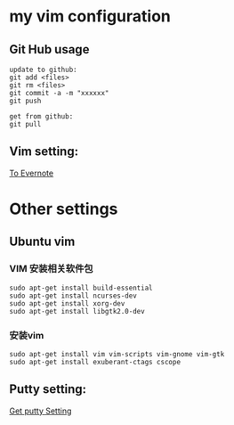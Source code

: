 my vim configuration
===================================

Git Hub usage
----------------------------------
    update to github:
    git add <files>
    git rm <files>
    git commit -a -m "xxxxxx"
    git push

    get from github:
    git pull

Vim setting:
----------------------------------
[To Evernote](http://www.evernote.com/shard/s73/sh/b4ee9bb5-34d5-41f2-aad1-cce4a463a01a/649b0610a8598938eac60b1607b2d456)<br />


Other settings
===================================
Ubuntu vim
---------------------------------
### VIM 安装相关软件包
    sudo apt-get install build-essential
    sudo apt-get install ncurses-dev
    sudo apt-get install xorg-dev
    sudo apt-get install libgtk2.0-dev
### 安装vim
    sudo apt-get install vim vim-scripts vim-gnome vim-gtk
    sudo apt-get install exuberant-ctags cscope
 
Putty setting:
----------------------------------------
[Get putty Setting](http://blog.csdn.net/pan_tian/article/details/8111390)
